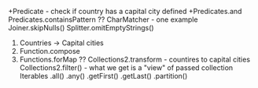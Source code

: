 +Predicate - check if country has a capital city defined
+Predicates.and
Predicates.containsPattern ??
CharMatcher - one example
Joiner.skipNulls()
Splitter.omitEmptyStrings()
1. Countries -> Capital cities
2. Function.compose
3. Functions.forMap ??
Collections2.transform - countires to capital cities
Collections2.filter() - what we get is a "view" of passed collection
Iterables
	.all()
	.any()
	.getFirst()
	.getLast()
	.partition()
